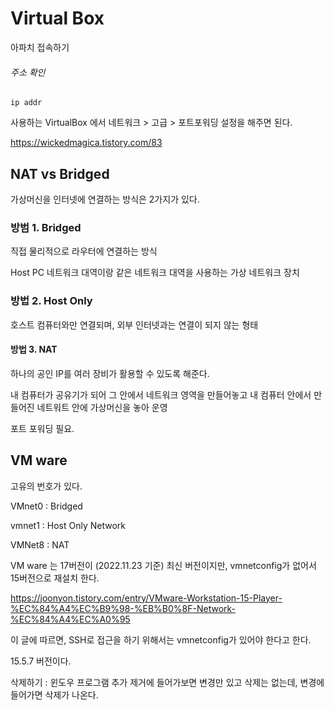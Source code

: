# Virtual Box

아파치 접속하기

###### 주소 확인

```shell
ip addr
```

사용하는 VirtualBox 에서 네트워크 > 고급 > 포트포워딩 설정을 해주면 된다.

https://wickedmagica.tistory.com/83

## NAT vs  Bridged

가상머신을 인터넷에 연결하는 방식은 2가지가 있다.

### 방범 1. Bridged

직접 물리적으로 라우터에 연결하는 방식

Host PC 네트워크 대역이랑 같은 네트워크 대역을 사용하는 가상 네트워크 장치

### 방법 2. Host Only

호스트 컴퓨터와만 연결되며, 외부 인터넷과는 연결이 되지 않는 형태

#### 방법 3. NAT

하나의 공인 IP를 여러 장비가 활용할 수 있도록 해준다. 

내 컴퓨터가 공유기가 되어 그 안에서 네트워크 영역을 만들어놓고 내 컴퓨터 안에서 만들어진 네트워트 안에 가상머신을 놓아 운영

포트 포워딩 필요.

## VM ware

고유의 번호가 있다. 

VMnet0 : Bridged

vmnet1 : Host Only Network

VMNet8 : NAT

VM ware 는 17버전이 (2022.11.23 기준) 최신 버전이지만, vmnetconfig가 없어서 15버전으로 재설치 한다. 

https://joonyon.tistory.com/entry/VMware-Workstation-15-Player-%EC%84%A4%EC%B9%98-%EB%B0%8F-Network-%EC%84%A4%EC%A0%95

이 글에 따르면, SSH로 접근을 하기 위해서는 vmnetconfig가 있어야 한다고 한다. 

15.5.7 버전이다. 

삭제하기 : 윈도우 프로그램 추가 제거에 들어가보면 변경만 있고 삭제는 없는데, 변경에 들어가면 삭제가 나온다. 
